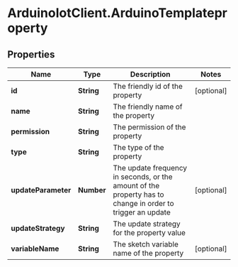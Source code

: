 # ArduinoIotClient.ArduinoTemplateproperty

## Properties

Name | Type | Description | Notes
------------ | ------------- | ------------- | -------------
**id** | **String** | The friendly id of the property | [optional] 
**name** | **String** | The friendly name of the property | 
**permission** | **String** | The permission of the property | 
**type** | **String** | The type of the property | 
**updateParameter** | **Number** | The update frequency in seconds, or the amount of the property has to change in order to trigger an update | [optional] 
**updateStrategy** | **String** | The update strategy for the property value | 
**variableName** | **String** | The sketch variable name of the property | [optional] 


